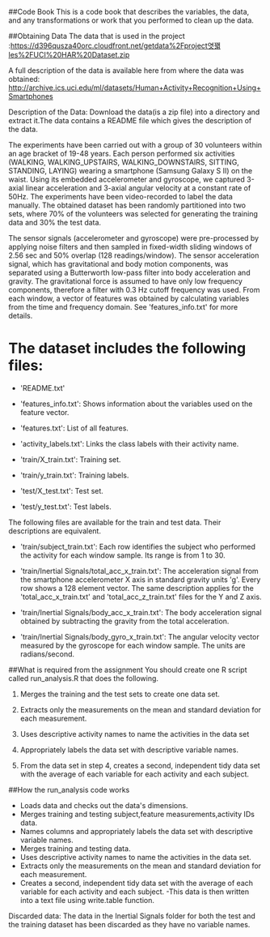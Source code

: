 ##Code Book
This is a code book that describes the variables, the data, and any transformations or work that you performed to clean up the data.

##Obtaining Data
The data that is used in the project :https://d396qusza40orc.cloudfront.net/getdata%2Fproject엿꽯les%2FUCI%20HAR%20Dataset.zip

A full description of the data is available here from where the data was obtained:
http://archive.ics.uci.edu/ml/datasets/Human+Activity+Recognition+Using+Smartphones

Description of the Data: Download the data(is a zip file) into a directory and extract it.The data contains a README file which gives the description of the data.

The experiments have been carried out with a group of 30 volunteers within an age bracket of 19-48 years. Each person performed six activities (WALKING, WALKING_UPSTAIRS, WALKING_DOWNSTAIRS, SITTING, STANDING, LAYING) wearing a smartphone (Samsung Galaxy S II) on the waist. Using its embedded accelerometer and gyroscope, we captured 3-axial linear acceleration and 3-axial angular velocity at a constant rate of 50Hz. The experiments have been video-recorded to label the data manually. The obtained dataset has been randomly partitioned into two sets, where 70% of the volunteers was selected for generating the training data and 30% the test data. 

The sensor signals (accelerometer and gyroscope) were pre-processed by applying noise filters and then sampled in fixed-width sliding windows of 2.56 sec and 50% overlap (128 readings/window). The sensor acceleration signal, which has gravitational and body motion components, was separated using a Butterworth low-pass filter into body acceleration and gravity. The gravitational force is assumed to have only low frequency components, therefore a filter with 0.3 Hz cutoff frequency was used. From each window, a vector of features was obtained by calculating variables from the time and frequency domain. See 'features_info.txt' for more details. 

The dataset includes the following files:
=========================================
- 'README.txt'

- 'features_info.txt': Shows information about the variables used on the feature vector.

- 'features.txt': List of all features.

- 'activity_labels.txt': Links the class labels with their activity name.

- 'train/X_train.txt': Training set.

- 'train/y_train.txt': Training labels.

- 'test/X_test.txt': Test set.

- 'test/y_test.txt': Test labels.

The following files are available for the train and test data. Their descriptions are equivalent. 
- 'train/subject_train.txt': Each row identifies the subject who performed the activity for each window sample. Its range is from 1 to 30. 

- 'train/Inertial Signals/total_acc_x_train.txt': The acceleration signal from the smartphone accelerometer X axis in standard gravity units 'g'. Every row shows a 128 element vector. The same description applies for the 'total_acc_x_train.txt' and 'total_acc_z_train.txt' files for the Y and Z axis. 

- 'train/Inertial Signals/body_acc_x_train.txt': The body acceleration signal obtained by subtracting the gravity from the total acceleration. 

- 'train/Inertial Signals/body_gyro_x_train.txt': The angular velocity vector measured by the gyroscope for each window sample. The units are radians/second. 

##What is required from the assignment
You should create one R script called run_analysis.R that does the following.

1. Merges the training and the test sets to create one data set.

2. Extracts only the measurements on the mean and standard deviation for each measurement.

3. Uses descriptive activity names to name the activities in the data set

4. Appropriately labels the data set with descriptive variable names.

5. From the data set in step 4, creates a second, independent tidy data set with the average of each variable for each activity and each subject.

##How the run_analysis code works
- Loads data and checks out the data's dimensions.
- Merges training and testing subject,feature measurements,activity IDs data.
- Names columns and appropriately labels the data set with descriptive variable names.
- Merges training and testing data.
- Uses descriptive activity names to name the activities in the data set.
- Extracts only the measurements on the mean and standard deviation for each measurement.
- Creates a second, independent tidy data set with the average of each variable for each activity and each subject.
-This data is then written into a text file using write.table function.

Discarded data:
The data in the Inertial Signals folder for both the test and the training dataset has been discarded as they have no variable names.






